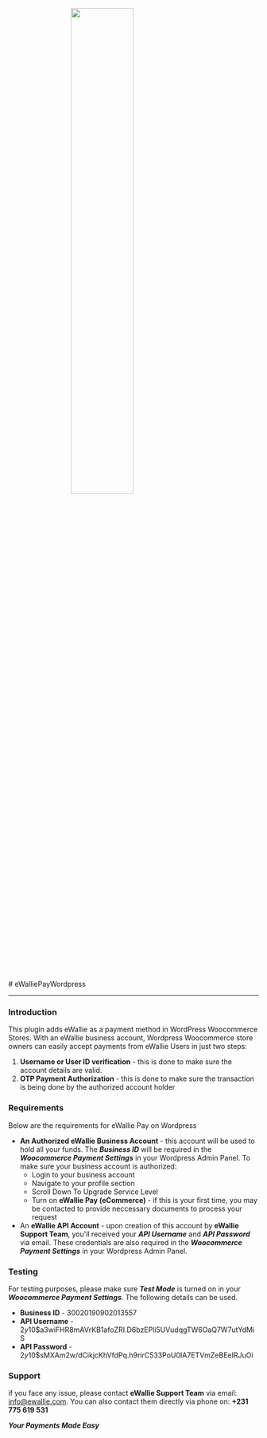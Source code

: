 <img style="width: 50%;margin: 0 auto;position: relative;display: inherit;" src="<?php echo $this->icon ?>">
# eWalliePayWordpress
<hr>

### Introduction
This plugin adds eWallie as a payment method in WordPress Woocommerce Stores. With an eWallie business account, Wordpress Woocommerce store owners can easily accept payments from eWallie Users in just two steps: 
  1. **Username or User ID verification** - this is done to make sure the account details are valid.
  2. **OTP Payment Authorization** - this is done to make sure the transaction is being done by the authorized account holder

### Requirements
Below are the requirements for eWallie Pay on Wordpress
* **An Authorized eWallie Business Account** - this account will be used to hold all your funds. The ***Business ID*** will be required in the ***Woocommerce Payment Settings*** in your Wordpress Admin Panel. To make sure your business account is authorized: 
  * Login to your business account
  * Navigate to your profile section
  * Scroll Down To Upgrade Service Level
  * Turn on **eWallie Pay (eCommerce)** - if this is your first time, you may be contacted to provide neccessary documents to process your request
* An **eWallie API Account** - upon creation of this account by **eWallie Support Team**, you'll received your ***API Username*** and ***API Password*** via email. These credentials are also required in the ***Woocommerce Payment Settings*** in your Wordpress Admin Panel.

### Testing
For testing purposes, please make sure ***Test Mode*** is turned on in your ***Woocommerce Payment Settings***.  The following details can be used.
* **Business ID** - 30020190902013557
* **API Username**  - $2y$10$a3wiFHR8mAVrKB1afoZRI.D6bzEPli5UVudqgTW6OaQ7W7utYdMiS
* **API Password** - $2y$10$sMXAm2w/dCikjcKhVfdPq.h9rirC533PoU0IA7ETVmZeBEeIRJuOi

### Support 
if you face any issue, please contact **eWallie Support Team** via email: info@ewallie.com. You can also contact them directly via phone on: **+231 775 619 531**


***Your Payments Made Easy***

